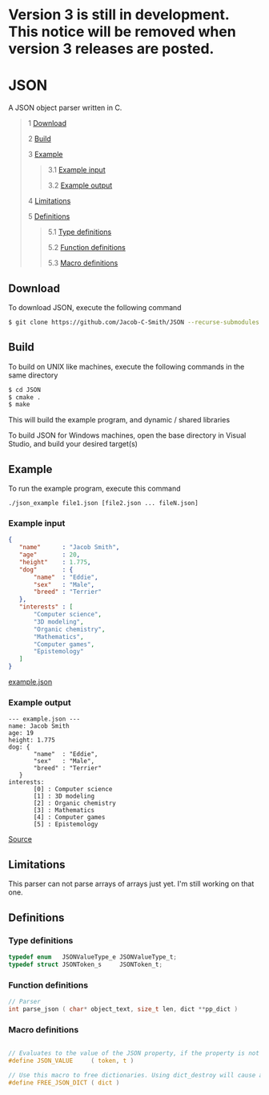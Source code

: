 # Version 3 is still in development. This notice will be removed when version 3 releases are posted. 

# JSON
 A JSON object parser written in C. 
 
 > 1 [Download](#download)
 >
 > 2 [Build](#build)
 >
 > 3 [Example](#example)
 >
 >> 3.1 [Example input](#example-input)
 >>
 >> 3.2 [Example output](#example-output)
 >
 > 4 [Limitations](#limitations)
 >
 > 5 [Definitions](#definitions)
 >
 >> 5.1 [Type definitions](#type-definitions)
 >>
 >> 5.2 [Function definitions](#function-definitions)
 >>
 >> 5.3 [Macro definitions](#macro-definitinos)

 ## Download
 To download JSON, execute the following command
 ```bash
 $ git clone https://github.com/Jacob-C-Smith/JSON --recurse-submodules
 ```
 ## Build
 To build on UNIX like machines, execute the following commands in the same directory
 ```bash
 $ cd JSON
 $ cmake .
 $ make
 ```
  This will build the example program, and dynamic / shared libraries

  To build JSON for Windows machines, open the base directory in Visual Studio, and build your desired target(s)
 ## Example
 To run the example program, execute this command
 ```
 ./json_example file1.json [file2.json ... fileN.json]
 ```
 ### Example input 
 ```json
{
    "name"      : "Jacob Smith",
    "age"       : 20,
    "height"    : 1.775,
    "dog"       : {
        "name"  : "Eddie",
        "sex"   : "Male",
        "breed" : "Terrier"
    },
    "interests" : [
        "Computer science",
        "3D modeling",
        "Organic chemistry",
        "Mathematics",
        "Computer games",
        "Epistemology"
    ]
}
 ```
[example.json](example.json)

 ### Example output
 ```
--- example.json ---
name: Jacob Smith
age: 19
height: 1.775
dog: {
        "name"  : "Eddie",
        "sex"   : "Male",
        "breed" : "Terrier"
    }
interests: 
        [0] : Computer science
        [1] : 3D modeling
        [2] : Organic chemistry
        [3] : Mathematics
        [4] : Computer games
        [5] : Epistemology

 ```
 [Source](main.c)
 
 ## Limitations
 This parser can not parse arrays of arrays just yet. I'm still working on that one. 
 
 ## Definitions
 
 ### Type definitions
 ```c
 typedef enum   JSONValueType_e JSONValueType_t;
 typedef struct JSONToken_s     JSONToken_t;
 ```
 ### Function definitions

 ```c 
 // Parser 
 int parse_json ( char* object_text, size_t len, dict **pp_dict )
 ```

 ### Macro definitions
 ```c

// Evaluates to the value of the JSON property, if the property is not a null pointer and if the type matches the parameter 't'
 #define JSON_VALUE     ( token, t )

 // Use this macro to free dictionaries. Using dict_destroy will cause a memory leak. 
 #define FREE_JSON_DICT ( dict ) 
 ```
